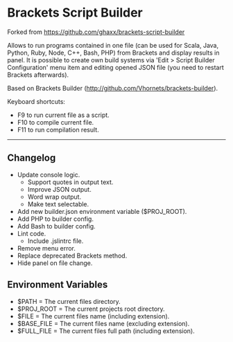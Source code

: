 # Brackets Script Builder

Forked from <https://github.com/ghaxx/brackets-script-builder>

Allows to run programs contained in one file (can be used for Scala, Java, Python, Ruby, Node, C++, Bash, PHP) from Brackets and display results in panel. It is possible to create own build systems via 'Edit > Script Builder Configuration' menu item and editing opened JSON file (you need to restart Brackets afterwards).

Based on Brackets Builder (http://github.com/Vhornets/brackets-builder).

Keyboard shortcuts:

- F9 to run current file as a script.
- F10 to compile current file.
- F11 to run compilation result.

***

## Changelog

- Update console logic.
  - Support quotes in output text.
  - Improve JSON output.
  - Word wrap output.
  - Make text selectable.
- Add new builder.json environment variable ($PROJ_ROOT).
- Add PHP to builder config.
- Add Bash to builder config.
- Lint code.
  - Include .jslintrc file.
- Remove menu error.
- Replace deprecated Brackets method.
- Hide panel on file change.

## Environment Variables

- $PATH = The current files directory.
- $PROJ_ROOT = The current projects root directory.
- $FILE = The current files name (including extension).
- $BASE_FILE = The current files name (excluding extension).
- $FULL_FILE = The current files full path (including extension).

